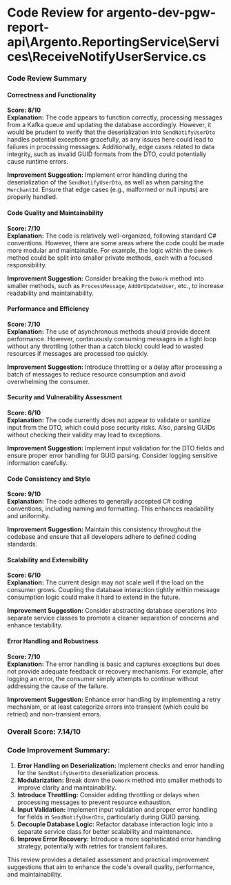 # Code Review for argento-dev-pgw-report-api\Argento.ReportingService\Services\ReceiveNotifyUserService.cs

### Code Review Summary

#### Correctness and Functionality
**Score: 8/10**  
**Explanation:** The code appears to function correctly, processing messages from a Kafka queue and updating the database accordingly. However, it would be prudent to verify that the deserialization into `SendNotifyUserDto` handles potential exceptions gracefully, as any issues here could lead to failures in processing messages. Additionally, edge cases related to data integrity, such as invalid GUID formats from the DTO, could potentially cause runtime errors.

**Improvement Suggestion:** Implement error handling during the deserialization of the `SendNotifyUserDto`, as well as when parsing the `MerchantId`. Ensure that edge cases (e.g., malformed or null inputs) are properly handled.

#### Code Quality and Maintainability
**Score: 7/10**  
**Explanation:** The code is relatively well-organized, following standard C# conventions. However, there are some areas where the code could be made more modular and maintainable. For example, the logic within the `DoWork` method could be split into smaller private methods, each with a focused responsibility.

**Improvement Suggestion:** Consider breaking the `DoWork` method into smaller methods, such as `ProcessMessage`, `AddOrUpdateUser`, etc., to increase readability and maintainability.

#### Performance and Efficiency
**Score: 7/10**  
**Explanation:** The use of asynchronous methods should provide decent performance. However, continuously consuming messages in a tight loop without any throttling (other than a catch block) could lead to wasted resources if messages are processed too quickly.

**Improvement Suggestion:** Introduce throttling or a delay after processing a batch of messages to reduce resource consumption and avoid overwhelming the consumer.

#### Security and Vulnerability Assessment
**Score: 6/10**  
**Explanation:** The code currently does not appear to validate or sanitize input from the DTO, which could pose security risks. Also, parsing GUIDs without checking their validity may lead to exceptions.

**Improvement Suggestion:** Implement input validation for the DTO fields and ensure proper error handling for GUID parsing. Consider logging sensitive information carefully.

#### Code Consistency and Style
**Score: 9/10**  
**Explanation:** The code adheres to generally accepted C# coding conventions, including naming and formatting. This enhances readability and uniformity.

**Improvement Suggestion:** Maintain this consistency throughout the codebase and ensure that all developers adhere to defined coding standards.

#### Scalability and Extensibility
**Score: 6/10**  
**Explanation:** The current design may not scale well if the load on the consumer grows. Coupling the database interaction tightly within message consumption logic could make it hard to extend in the future.

**Improvement Suggestion:** Consider abstracting database operations into separate service classes to promote a cleaner separation of concerns and enhance testability.

#### Error Handling and Robustness
**Score: 7/10**  
**Explanation:** The error handling is basic and captures exceptions but does not provide adequate feedback or recovery mechanisms. For example, after logging an error, the consumer simply attempts to continue without addressing the cause of the failure.

**Improvement Suggestion:** Enhance error handling by implementing a retry mechanism, or at least categorize errors into transient (which could be retried) and non-transient errors.

### Overall Score: 7.14/10

### Code Improvement Summary:
1. **Error Handling on Deserialization:** Implement checks and error handling for the `SendNotifyUserDto` deserialization process.
2. **Modularization:** Break down the `DoWork` method into smaller methods to improve clarity and maintainability.
3. **Introduce Throttling:** Consider adding throttling or delays when processing messages to prevent resource exhaustion.
4. **Input Validation:** Implement input validation and proper error handling for fields in `SendNotifyUserDto`, particularly during GUID parsing.
5. **Decouple Database Logic:** Refactor database interaction logic into a separate service class for better scalability and maintenance.
6. **Improve Error Recovery:** Introduce a more sophisticated error handling strategy, potentially with retries for transient failures.

This review provides a detailed assessment and practical improvement suggestions that aim to enhance the code's overall quality, performance, and maintainability.
